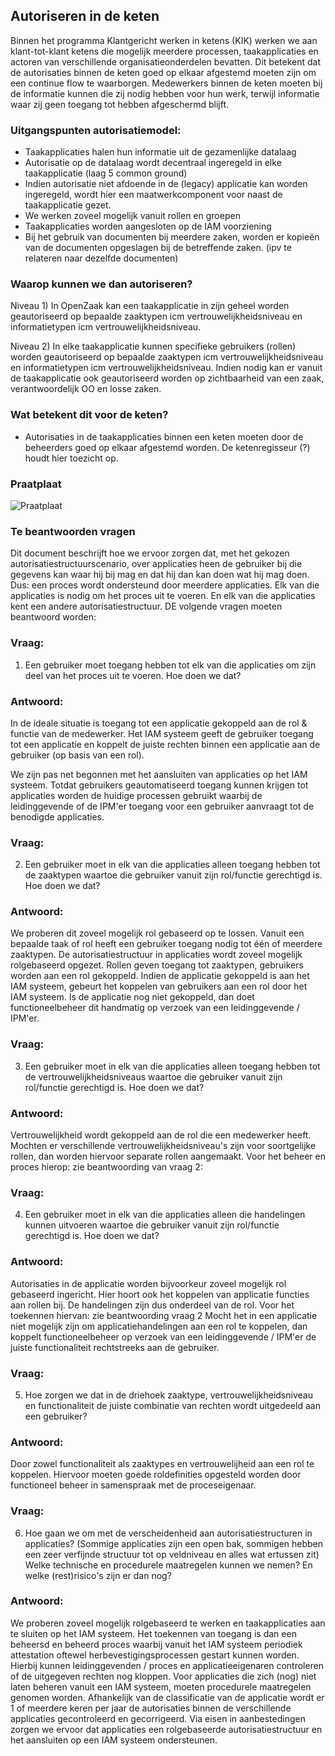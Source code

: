 ## Autoriseren in de keten

Binnen het programma Klantgericht werken in ketens (KIK) werken we aan klant-tot-klant ketens die mogelijk meerdere processen, taakapplicaties en actoren van verschillende organisatieonderdelen bevatten. Dit betekent dat de autorisaties binnen de keten goed op elkaar afgestemd moeten zijn om een continue flow te waarborgen.
Medewerkers binnen de keten moeten bij de informatie kunnen die zij nodig hebben voor hun werk, terwijl informatie waar zij geen toegang tot hebben afgeschermd blijft. 

### Uitgangspunten autorisatiemodel:

- Taakapplicaties halen hun informatie uit de gezamenlijke datalaag
- Autorisatie op de datalaag wordt decentraal ingeregeld in elke taakapplicatie (laag 5 common ground)
- Indien autorisatie niet afdoende in de (legacy) applicatie kan worden ingeregeld, wordt hier een maatwerkcomponent voor naast de taakapplicatie gezet.
- We werken zoveel mogelijk vanuit rollen en groepen
- Taakapplicaties worden aangesloten op de IAM voorziening
- Bij het gebruik van documenten bij meerdere zaken, worden er kopieën van de documenten opgeslagen bij de betreffende zaken. (ipv te relateren naar dezelfde documenten)

### Waarop kunnen we dan autoriseren?

Niveau 1)  In OpenZaak kan een taakapplicatie in zijn geheel worden geautoriseerd op bepaalde zaaktypen icm vertrouwelijkheidsniveau en informatietypen icm vertrouwelijkheidsniveau. 

Niveau 2) In elke taakapplicatie kunnen specifieke gebruikers (rollen) worden geautoriseerd op bepaalde zaaktypen icm vertrouwelijkheidsniveau en informatietypen icm vertrouwelijkheidsniveau. Indien nodig kan er vanuit de taakapplicatie ook geautoriseerd worden op zichtbaarheid van een zaak, verantwoordelijk OO en losse zaken.

### Wat betekent dit voor de keten?
- Autorisaties in de taakapplicaties binnen een keten moeten door de beheerders goed op elkaar afgestemd worden. De ketenregisseur (?) houdt hier toezicht op.

### Praatplaat
![Praatplaat](https://github.com/GemeenteUtrecht/ZGW-Intern/blob/master/architectuur/09062020%20-%20Decentrale%20autorisaties.png)

### Te beantwoorden vragen
Dit document beschrijft hoe we ervoor zorgen dat, met het gekozen autorisatiestructuurscenario, over applicaties heen de gebruiker bij die gegevens kan waar hij bij mag en dat hij dan kan doen wat hij mag doen. Dus: een proces wordt ondersteund door meerdere applicaties. Elk van die applicaties is nodig om het proces uit te voeren. En elk van die applicaties kent een andere autorisatiestructuur. DE volgende vragen moeten beantwoord worden:

### Vraag:
1. Een gebruiker moet toegang hebben tot elk van die applicaties om zijn deel van het proces uit te voeren. Hoe doen we dat?

### Antwoord:
In de ideale situatie is toegang tot een applicatie gekoppeld aan de rol & functie van de medewerker. Het IAM systeem geeft de gebruiker toegang tot een applicatie en koppelt de juiste rechten binnen een applicatie aan de gebruiker (op basis van een rol).

We zijn pas net begonnen met het aansluiten van applicaties op het IAM systeem. Totdat gebruikers geautomatiseerd toegang kunnen krijgen tot applicaties worden de huidige processen gebruikt waarbij de leidinggevende of de IPM'er toegang voor een gebruiker aanvraagt tot de benodigde applicaties.

### Vraag:
2. Een gebruiker moet in elk van die applicaties alleen toegang hebben tot de zaaktypen waartoe die gebruiker vanuit zijn rol/functie gerechtigd is. Hoe doen we dat?

### Antwoord:
We proberen dit zoveel mogelijk rol gebaseerd op te lossen. Vanuit een bepaalde taak of rol heeft een gebruiker toegang nodig tot één of meerdere zaaktypen. 
De autorisatiestructuur in applicaties wordt zoveel mogelijk rolgebaseerd opgezet. Rollen geven toegang tot zaaktypen, gebruikers worden aan een rol gekoppeld. 
Indien de applicatie gekoppeld is aan het IAM systeem, gebeurt het koppelen van gebruikers aan een rol door het IAM systeem. Is de applicatie nog niet gekoppeld, dan doet functioneelbeheer dit handmatig op verzoek van een leidinggevende / IPM'er.

### Vraag:
3. Een gebruiker moet in elk van die applicaties alleen toegang hebben tot de vertrouwelijkheidsniveaus waartoe die gebruiker vanuit zijn rol/functie gerechtigd is. Hoe doen we dat?

### Antwoord:
Vertrouwelijkheid wordt gekoppeld aan de rol die een medewerker heeft. Mochten er verschillende vertrouwelijkheidsniveau's zijn voor soortgelijke rollen, dan worden hiervoor separate rollen aangemaakt.
Voor het beheer en proces hierop: zie beantwoording van vraag 2:

### Vraag:
4. Een gebruiker moet in elk van die applicaties alleen die handelingen kunnen uitvoeren waartoe die gebruiker vanuit zijn rol/functie gerechtigd is. Hoe doen we dat?

### Antwoord:
Autorisaties in de applicatie worden bijvoorkeur zoveel mogelijk rol gebaseerd ingericht. Hier hoort ook het koppelen van applicatie functies aan rollen bij.
De handelingen zijn dus onderdeel van de rol. Voor het toekennen hiervan: zie beantwoording vraag 2
Mocht het in een applicatie niet mogelijk zijn om applicatiehandelingen aan een rol te koppelen, dan koppelt functioneelbeheer op verzoek van een leidinggevende / IPM'er de juiste functionaliteit rechtstreeks aan de gebruiker.

### Vraag:
5. Hoe zorgen we dat in de driehoek zaaktype, vertrouwelijkheidsniveau en functionaliteit de juiste combinatie van rechten wordt uitgedeeld aan een gebruiker?

### Antwoord:
Door zowel functionaliteit als zaaktypes en vertrouwelijheid aan een rol te koppelen. Hiervoor moeten goede roldefinities opgesteld worden door functioneel beheer in samenspraak met de proceseigenaar. 

### Vraag:
6. Hoe gaan we om met de verscheidenheid aan autorisatiestructuren in applicaties? (Sommige applicaties zijn een open bak, sommigen hebben een zeer verfijnde structuur tot op veldniveau en alles wat ertussen zit) Welke technische en procedurele maatregelen kunnen we nemen? En welke (rest)risico's zijn er dan nog? 

### Antwoord:
We proberen zoveel mogelijk rolgebaseerd te werken en taakapplicaties aan te sluiten op het IAM systeem. Het toekennen van toegang is dan een beheersd en beheerd proces waarbij vanuit het IAM systeem periodiek attestation oftewel herbevestigingsprocessen gestart kunnen worden. Hierbij kunnen leidinggevenden / proces en applicatieeigenaren controleren of de uitgegeven rechten nog kloppen. 
Voor applicaties die zich (nog) niet laten beheren vanuit een IAM systeem, moeten procedurele maatregelen genomen worden. 
Afhankelijk van de classificatie van de applicatie wordt er 1 of meerdere keren per jaar de autorisaties binnen de verschillende applicaties gecontroleerd en gecorrigeerd.
Via eisen in aanbestedingen zorgen we ervoor dat applicaties een rolgebaseerde autorisatiestructuur en het aansluiten op een IAM systeem ondersteunen.
